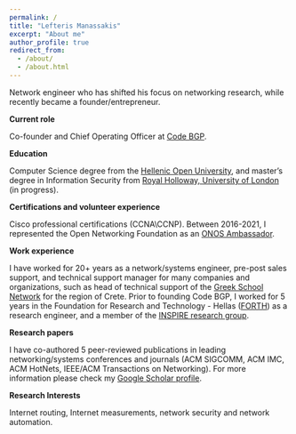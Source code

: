 ```yaml
---
permalink: /
title: "Lefteris Manassakis"
excerpt: "About me"
author_profile: true
redirect_from: 
  - /about/
  - /about.html
---
```


Network engineer who has shifted his focus on networking research, while recently became a founder/entrepreneur. 

**Current role**

Co-founder and Chief Operating Officer at [Code BGP](https://www.codebgp.com/about/). 

**Education**

Computer Science degree from the [Hellenic Open University](https://www.linkedin.com/school/hellenic-open-university/), and master’s degree in Information Security from [Royal Holloway, University of London](https://london.ac.uk/courses/information-security) (in progress).

**Certifications and volunteer experience**

Cisco professional certifications (CCNA\CCNP). Between 2016-2021, I represented the Open Networking Foundation as an [ONOS Ambassador](https://opennetworking.org/ambassadors/). 

**Work experience**

I have worked for 20+ years as a network/systems engineer, pre-post sales support, and technical support manager for many companies and organizations, such as head of technical support of the [Greek School Network](https://www.sch.gr/english) for the region of Crete. Prior to founding Code BGP, I worked for 5 years in the Foundation for Research and Technology - Hellas ([FORTH](https://www.forth.gr/en/)) as a research engineer, and a member of the [INSPIRE research group](https://www.inspire.edu.gr/). 

**Research papers**

I have co-authored 5 peer-reviewed publications in leading networking/systems conferences and journals (ACM SIGCOMM, ACM IMC, ACM HotNets, IEEE/ACM Transactions on Networking). For more information please check my [Google Scholar profile](https://scholar.google.com/citations?user=I-yz4qEAAAAJ&hl).

**Research Interests**

Internet routing, Internet measurements, network security and network automation.


